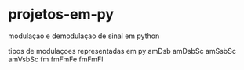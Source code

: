 # projetos-em-py
modulaçao e demodulaçao de sinal em python

tipos de modulaçoes representadas em py 
amDsb
amDsbSc
amSsbSc
amVsbSc
fm
fmFmFe
fmFmFl
